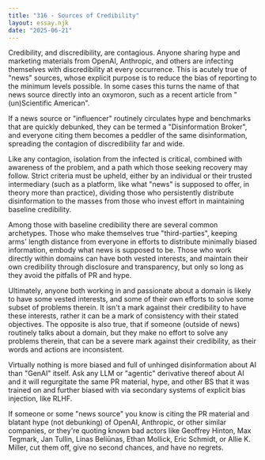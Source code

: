 ```yaml
---
title: "316 - Sources of Credibility"
layout: essay.njk
date: "2025-06-21"
---
```


Credibility, and discredibility, are contagious. Anyone sharing hype and marketing materials from OpenAI, Anthropic, and others are infecting themselves with discredibility at every occurrence. This is acutely true of "news" sources, whose explicit purpose is to reduce the bias of reporting to the minimum levels possible. In some cases this turns the name of that news source directly into an oxymoron, such as a recent article from "(un)Scientific American".

If a news source or "influencer" routinely circulates hype and benchmarks that are quickly debunked, they can be termed a "Disinformation Broker", and everyone citing them becomes a peddler of the same disinformation, spreading the contagion of discredibility far and wide.

Like any contagion, isolation from the infected is critical, combined with awareness of the problem, and a path which those seeking recovery may follow. Strict criteria must be upheld, either by an individual or their trusted intermediary (such as a platform, like what "news" is supposed to offer, in theory more than practice), dividing those who persistently distribute disinformation to the masses from those who invest effort in maintaining baseline credibility.

Among those with baseline credibility there are several common archetypes. Those who make themselves true "third-parties", keeping arms' length distance from everyone in efforts to distribute minimally biased information, embody what news is supposed to be. Those who work directly within domains can have both vested interests, and maintain their own credibility through disclosure and transparency, but only so long as they avoid the pitfalls of PR and hype.

Ultimately, anyone both working in and passionate about a domain is likely to have some vested interests, and some of their own efforts to solve some subset of problems therein. It isn't a mark against their credibility to have these interests, rather it can be a mark of consistency with their stated objectives. The opposite is also true, that if someone (outside of news) routinely talks about a domain, but they make no effort to solve any problems therein, that can be a severe mark against their credibility, as their words and actions are inconsistent.

Virtually nothing is more biased and full of unhinged disinformation about AI than "GenAI" itself. Ask any LLM or "agentic" derivative thereof about AI and it will regurgitate the same PR material, hype, and other BS that it was trained on and further biased with via secondary systems of explicit bias injection, like RLHF.

If someone or some "news source" you know is citing the PR material and blatant hype (not debunking) of OpenAI, Anthropic, or other similar companies, or they're quoting known bad actors like Geoffrey Hinton, Max Tegmark, Jan Tullin, Linas Beliūnas, Ethan Mollick, Eric Schmidt, or Allie K. Miller, cut them off, give no second chances, and have no regrets.
